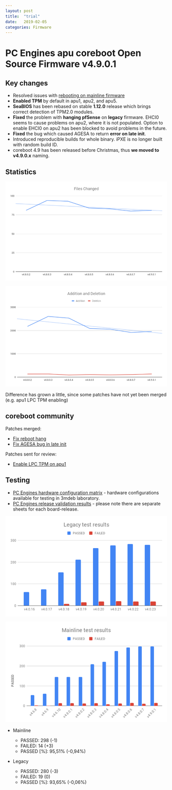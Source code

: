 ```yaml
---
layout: post
title:  "trial"
date:   2019-02-05
categories: Firmware
---
```

# PC Engines apu coreboot Open Source Firmware v4.9.0.1

## Key changes

* Resolved issues with [rebooting on mainline firmware](https://3mdeb.us16.list-manage.com/track/click?u=fce95b885fc13fbf1db611816&id=279a83d9fd&e=16ffa34a09)
* **Enabled TPM** by default in apu1, apu2, and apu5. 
* **SeaBIOS** has been rebased on stable **1.12.0** release which brings correct detection of TPM2.0 modules.
* **Fixed** the problem with **hanging pfSense** on **legacy** firmware. EHCI0 seems to cause problems on apu2, where it is not populated. Option to enable EHCI0 on apu2 has been blocked to avoid problems in the future.
* **Fixed** the bug which caused AGESA to return **error on late init**.
* Introduced reproducible builds for whole binary. iPXE is no longer built with random build ID.
* coreboot 4.9 has been released before Christmas, thus **we moved to v4.9.0.x** naming.

 
## Statistics

![Files Changed](/assets/2019-01-20-chart-1.png) 

![Addition and Deletion](/assets/2019-01-20-chart-2.png)

Difference has grown a little, since some patches have not yet been merged (e.g. apu1 LPC TPM enabling)

## coreboot community

Patches merged:

* [Fix reboot hang](https://3mdeb.us16.list-manage.com/track/click?u=fce95b885fc13fbf1db611816&id=ab6b3c088b&e=16ffa34a09)
* [Fix AGESA bug in late init](https://3mdeb.us16.list-manage.com/track/click?u=fce95b885fc13fbf1db611816&id=847f88ee93&e=16ffa34a09)

Patches sent for review:

* [Enable LPC TPM on apu1](https://3mdeb.us16.list-manage.com/track/click?u=fce95b885fc13fbf1db611816&id=2e8eae089e&e=16ffa34a09)

## Testing

* [PC Engines hardware configuration matrix](https://3mdeb.us16.list-manage.com/track/click?u=fce95b885fc13fbf1db611816&id=486e98e016&e=16ffa34a09) - hardware configurations available for testing in 3mdeb laboratory.
* [PC Engines release validation results](https://3mdeb.us16.list-manage.com/track/click?u=fce95b885fc13fbf1db611816&id=96d9b426c0&e=16ffa34a09) - please note there are separate sheets for each board-release.

![Legacy test results](/assets/2019-01-20-chart-3.png)

![Mainline test results](/assets/2019-01-20-chart-4.png)

* Mainline
    * PASSED: 298 (-1)
    * FAILED: 14 (+3)
    * PASSED [%]: 95,51% (-0,94%)
         
* Legacy
    * PASSED: 280 (-3)
    * FAILED: 19 (0)
    * PASSED [%]: 93,65% (-0,06%)

